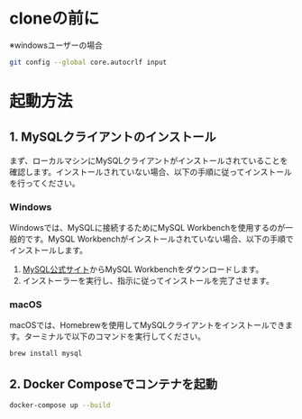 # cloneの前に
※windowsユーザーの場合
```bash
git config --global core.autocrlf input
```

# 起動方法

## 1. MySQLクライアントのインストール

まず、ローカルマシンにMySQLクライアントがインストールされていることを確認します。インストールされていない場合、以下の手順に従ってインストールを行ってください。

### Windows

Windowsでは、MySQLに接続するためにMySQL Workbenchを使用するのが一般的です。MySQL Workbenchがインストールされていない場合、以下の手順でインストールします。

1. [MySQL公式サイト](https://dev.mysql.com/downloads/workbench/)からMySQL Workbenchをダウンロードします。
2. インストーラーを実行し、指示に従ってインストールを完了させます。

### macOS

macOSでは、Homebrewを使用してMySQLクライアントをインストールできます。ターミナルで以下のコマンドを実行してください。

```bash
brew install mysql
```

## 2. Docker Composeでコンテナを起動
```bash
docker-compose up --build
```
